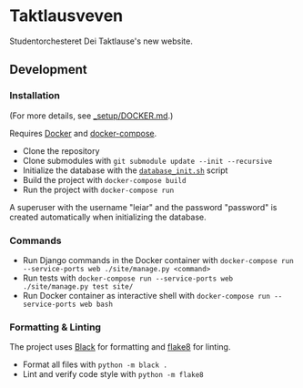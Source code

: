 # Taktlausveven

Studentorchesteret Dei Taktlause's new website.

## Development

### Installation

(For more details, see [\_setup/DOCKER.md](./_setup/DOCKER.md).)

Requires [Docker](https://docs.docker.com/get-docker/) and [docker-compose](https://docs.docker.com/compose/install/).

- Clone the repository
- Clone submodules with `git submodule update --init --recursive`
- Initialize the database with the [`database_init.sh`](./_setup/database_init.sh) script
- Build the project with `docker-compose build`
- Run the project with `docker-compose run`

A superuser with the username "leiar" and the password "password" is created automatically when initializing the database.

### Commands

- Run Django commands in the Docker container with `docker-compose run --service-ports web ./site/manage.py <command>`
- Run tests with `docker-compose run --service-ports web ./site/manage.py test site/`
- Run Docker container as interactive shell with `docker-compose run --service-ports web bash`

### Formatting & Linting

The project uses [Black](https://black.readthedocs.io/en/stable/) for formatting and [flake8](https://flake8.pycqa.org/en/latest/) for linting.

- Format all files with `python -m black .`
- Lint and verify code style with `python -m flake8`

